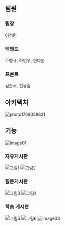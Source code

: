 ## 팀원
### 팀장
이석민
### 백엔드
주병규, 하민우, 한다운
### 프론트
김준서, 전유림
## 아키텍처
![photo1709058621](https://github.com/Jyurim/Project_kuku/assets/113421377/64578bac-9a86-4ff7-8796-fdf676b73189)
## 기능
![image01](https://github.com/Jyurim/Project_kuku/assets/113421377/393edfcf-b28b-49e7-b186-ab509e2b69d0)

### 자유게시판
![그림1](https://github.com/Jyurim/Project_kuku/assets/113421377/32394276-8ac0-4ce9-8706-37f765465005)
![그림2](https://github.com/Jyurim/Project_kuku/assets/113421377/71197248-5b28-46b6-9166-714b53d1375a)
### 질문게시판
![그림3](https://github.com/Jyurim/Project_kuku/assets/113421377/00f07636-5e5e-48e8-b905-6eb05241fc0f)
![그림4](https://github.com/Jyurim/Project_kuku/assets/113421377/f6a90c1c-8b8b-466d-a24e-18d4f12ba8b6)
### 학습 게시판
![그림5](https://github.com/Jyurim/Project_kuku/assets/113421377/dc769460-d118-4861-b55f-2adb06289cb1)
![그림6](https://github.com/Jyurim/Project_kuku/assets/113421377/cdcecf33-ee34-4c07-95d3-1b19a41f3e1d)
![image03](https://github.com/Jyurim/Project_kuku/assets/113421377/d5d11569-52b6-4502-888b-43af04bbef98)

